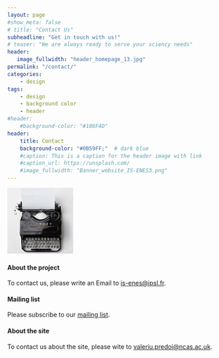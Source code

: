 ```yaml
---
layout: page
#show_meta: false
# title: "Contact Us"
subheadline: "Get in touch with us!"
# teaser: "We are always ready to serve your sciency needs"
header:
   image_fullwidth: "header_homepage_13.jpg"
permalink: "/contact/"
categories:
    - design
tags:
    - design
    - background color
    - header
#header:
    #background-color: "#186F4D"
header:
    title: Contact
    background-color: "#0B59FF;"  # dark blue
    #caption: This is a caption for the header image with link
    #caption_url: https://unsplash.com/
    #image_fullwidth: "Banner_website_IS-ENES3.png"
---
```


![typewriter](../images/typewriter-thumb.jpg)

#### About the project

To contact us, please write an Email to <is-enes@ipsl.fr>.

#### Mailing list

Please subscribe to our [mailing list](https://lists.enes.org/mailman/listinfo/is-enes3).

#### About the site

To contact us about the site, please wite to <valeriu.predoi@ncas.ac.uk>.
